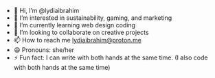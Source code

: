 - 👋 Hi, I’m @lydiaibrahim
- 👀 I’m interested in sustainability, gaming, and marketing
- 🌱 I’m currently learning web design coding
- 💞️ I’m looking to collaborate on creative projects
- 📫 How to reach me lydiaibrahim@proton.me
- 😄 Pronouns: she/her
- ⚡ Fun fact: I can write with both hands at the same time.
(I also code with both hands at the same time)

<!---
lydiaibrahim/lydiaibrahim is a ✨ special ✨ repository because its `README.md` (this file) appears on your GitHub profile.
You can click the Preview link to take a look at your changes.
--->
